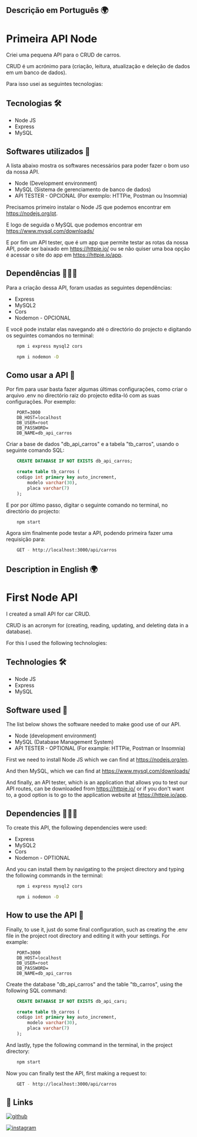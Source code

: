 ## Descrição em Português 🌍

# Primeira API Node

Criei uma pequena API para o CRUD de carros. 

CRUD é um acrónimo para (criação, leitura, atualização e deleção de dados em um banco de dados).

Para isso usei as seguintes tecnologias: 

## Tecnologias 🛠️

- Node JS
- Express 
- MySQL

## Softwares utilizados 📱

A lista abaixo mostra os softwares necessários para poder fazer o bom uso da nossa API.

- Node (Development environment)
- MySQL (Sistema de gerenciamento de banco de dados)
- API TESTER - OPCIONAL (Por exemplo: HTTPie, Postman ou Insomnia)

Precisamos primeiro instalar o Node JS que podemos encontrar em https://nodejs.org/pt. 

E logo de seguida o MySQL que podemos encontrar em https://www.mysql.com/downloads/

E por fim um API tester, que é um app que permite testar as rotas da nossa API, pode ser baixado em https://httpie.io/ ou se não quiser uma boa opção é acessar o site do app em https://httpie.io/app.

## Dependências 🧑🏾‍💻

Para a criação dessa API, foram usadas as seguintes dependências:

- Express
- MySQL2
- Cors
- Nodemon - OPCIONAL

E você pode instalar elas navegando até o directório do projecto e digitando os seguintes comandos no terminal:
 
```bash
    npm i express mysql2 cors
```
```bash
    npm i nodemon -D
```

## Como usar a API 💭

Por fim para usar basta fazer algumas últimas configurações, como criar o arquivo .env no directório raiz do projecto edita-ló com as suas configurações. Por exemplo:

```.env
    PORT=3000
    DB_HOST=localhost
    DB_USER=root
    DB_PASSWORD=
    DB_NAME=db_api_carros
```
Criar a base de dados "db_api_carros" e a tabela "tb_carros", usando o seguinte comando SQL:

```sql
    CREATE DATABASE IF NOT EXISTS db_api_carros;

    create table tb_carros (
	codigo int primary key auto_increment,
        modelo varchar(30),
        placa varchar(7)
    );
```

E por por último passo, digitar o seguinte comando no terminal, no directório do projecto:

```bash
    npm start
```

Agora sim finalmente pode testar a API, podendo primeira fazer uma requisição para:

```bash
    GET - http://localhost:3000/api/carros
```

## Description in English 🌍

# First Node API

I created a small API for car CRUD.

CRUD is an acronym for (creating, reading, updating, and deleting data in a database).

For this I used the following technologies:

## Technologies 🛠️

- Node JS
- Express
- MySQL

## Software used 📱

The list below shows the software needed to make good use of our API.

- Node (development environment)
- MySQL (Database Management System)
- API TESTER - OPTIONAL (For example: HTTPie, Postman or Insomnia)

First we need to install Node JS which we can find at https://nodejs.org/en.

And then MySQL, which we can find at https://www.mysql.com/downloads/

And finally, an API tester, which is an application that allows you to test our API routes, can be downloaded from https://httpie.io/ or if you don't want to, a good option is to go to the application website at https://httpie.io/app.

## Dependencies 🧑🏾‍💻

To create this API, the following dependencies were used:

- Express
- MySQL2
- Cors
- Nodemon - OPTIONAL

And you can install them by navigating to the project directory and typing the following commands in the terminal:

```bash
    npm i express mysql2 cors
```
```bash
    npm i nodemon -D
```

## How to use the API 💭

Finally, to use it, just do some final configuration, such as creating the .env file in the project root directory and editing it with your settings. For example:

```.env
    PORT=3000
    DB_HOST=localhost
    DB_USER=root
    DB_PASSWORD=
    DB_NAME=db_api_carros
```
Create the database "db_api_carros" and the table "tb_carros", using the following SQL command:

```sql
    CREATE DATABASE IF NOT EXISTS db_api_cars;

    create table tb_carros (
	codigo int primary key auto_increment,
        modelo varchar(30),
        placa varchar(7)
    );
```

And lastly, type the following command in the terminal, in the project directory:

```bash
    npm start
```

Now you can finally test the API, first making a request to:

```bash
    GET - http://localhost:3000/api/carros
```

## 🔗 Links

[![github](https://img.shields.io/badge/github-000?style=for-the-badge&logo=ko-fi&logoColor=white)](https://github.com/antonioamandio)

[![instagram](https://img.shields.io/badge/instagram-darkred?style=for-the-badge&logo=instagram&logoColor=white)](https://www.instagram.com/antonio__amandio/)
